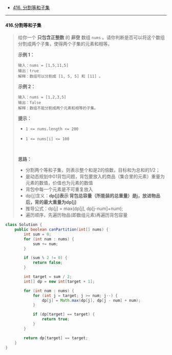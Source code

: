 -  [416. 分割等和子集](https://leetcode.cn/problems/partition-equal-subset-sum/)

----

#### 416.分割等和子集

>给你一个 **只包含正整数** 的 **非空** 数组 `nums` 。请你判断是否可以将这个数组分割成两个子集，使得两个子集的元素和相等。
>
>**示例 1：**
>
>```
>输入：nums = [1,5,11,5]
>输出：true
>解释：数组可以分割成 [1, 5, 5] 和 [11] 。
>```
>
>**示例 2：**
>
>```
>输入：nums = [1,2,3,5]
>输出：false
>解释：数组不能分割成两个元素和相等的子集。
>```
>
>**提示：**
>
>- `1 <= nums.length <= 200`
>
>- `1 <= nums[i] <= 100`
>
>  ​    
>
>**思路：**
>
>* 分割两个等和子集，则表示整个和是2的倍数，目标和为总和的1/2；
>* 是动态规划中01背包问题，背包要放入的商品（集合里的元素）重量为元素的数值，价值也为元素的数值
>* 背包中每一个元素是不可重复放入
>* dp[j]含义：**dp[j]表示 背包总容量（所能装的总重量）是j，放进物品后，背的最大重量为dp[j]**
>* 推导公式：dp[j] = max(dp[j], dp[j-num]+num);
>* 遍历顺序，先遍历物品(即数组元素)再遍历背包容量

```java
class Solution {
    public boolean canPartition(int[] nums) {
        int sum = 0;
        for (int num : nums) {
            sum += num;
        }

        if (sum % 2 != 0) {
            return false;
        }

        int target = sum / 2;
        int[] dp = new int[target + 1];

        for (int num : nums) {
            for (int j = target; j >= num; j--) {
                dp[j] = Math.max(dp[j], dp[j - num] + num);
            }

            if (dp[target] == target) {
                return true;
            }
        }

        return dp[target] == target;
    }
}
```

